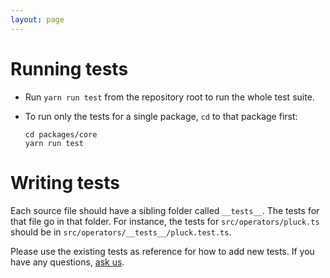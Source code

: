 ```yaml
---
layout: page
---
```


# Running tests

- Run `yarn run test` from the repository root to run the whole test suite.
- To run only the tests for a single package, `cd` to that package first:

      cd packages/core
      yarn run test
      
# Writing tests

Each source file should have a sibling folder called `__tests__`.  The tests for that file go in that folder.  For instance, the tests for `src/operators/pluck.ts` should be in `src/operators/__tests__/pluck.test.ts`.

Please use the existing tests as reference for how to add new tests.  If you have any questions, [ask us](https://discord.gg/material-motion).
